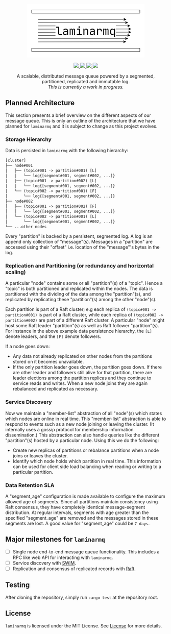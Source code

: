 <p align="center">
  <img src="./assets/logo.png" alt="laminarmq">
</p>

<p align="center">
  <a href="https://github.com/arindas/generational-lru/actions/workflows/ci.yml">
  <img src="https://github.com/arindas/generational-lru/actions/workflows/ci.yml/badge.svg" />
  </a>
  <a href="https://codecov.io/gh/arindas/laminarmq" > 
  <img src="https://codecov.io/gh/arindas/laminarmq/branch/main/graph/badge.svg?token=6VLETF5REC"/> 
  </a>
  <a href="(https://crates.io/crates/laminarmq">
  <img src="https://img.shields.io/crates/v/laminarmq" />
  </a>
  <a href="https://github.com/arindas/generational-lru/actions/workflows/rustdoc.yml">
  <img src="https://github.com/arindas/generational-lru/actions/workflows/rustdoc.yml/badge.svg" /> 
  </a>
</p>

<p align="center">
A scalable, distributed message queue powered by a segmented, partitioned, replicated and immutable log.
<br><i>This is currently a work in progress.</i>
</p>

## Planned Architecture
This section presents a brief overview on the different aspects of our message queue. This is only an outline of
the architecture that we have planned for `laminarmq` and it is subject to change as this project evolves.

### Storage Hierarchy
Data is persisted in `laminarmq` with the following hierarchy:

```text
[cluster]
├── node#001
│   ├── (topic#001 -> partition#001) [L]
│   │   └── log{[segment#001, segment#002, ...]}
│   ├── (topic#001 -> partition#002) [L]
│   │   └── log{[segment#001, segment#002, ...]}
│   └── (topic#002 -> partition#001) [F]
│       └── log{[segment#001, segment#002, ...]}
├── node#002
│   ├── (topic#001 -> partition#002) [F]
│   │   └── log{[segment#001, segment#002, ...]}
│   └── (topic#002 -> partition#001) [L]
│       └── log{[segment#001, segment#002, ...]}
└── ...other nodes
```

Every "partition" is backed by a persistent, segmented log. A log is an append only collection of "message"(s).
Messages in a "partition" are accessed using their "offset" i.e. location of the "message"'s bytes in the log.

### Replication and Partitioning (or redundancy and horizontal scaling)
A particular "node" contains some or all "partition"(s) of a "topic". Hence a "topic" is both partitioned and 
replicated within the nodes. The data is partitioned with the dividing of the data among the "partition"(s),
and replicated by replicating these "partition"(s) among the other "node"(s).

Each partition is part of a Raft cluster; e.g each replica of `(topic#001 -> partition#001)` is part of a Raft
cluster, while each replica of `(topic#002 -> partition#002)` are part of a different Raft cluster. A particular
"node" might host some Raft leader "partition"(s) as well as Raft follower "partition"(s). For instance in the
above example data persistence hierarchy, the `[L]` denote leaders, and the `[F]` denote followers.

If a node goes down:
- Any data not already replicated on other nodes from the partitions stored on it becomes unavailable.
- If the only partition leader goes down, the partition goes down. If there are other leader and followers still 
alive for that partition, there are leader elections among the partition replicas and they continue to service
reads and writes. When a new node joins they are again rebalanced and replicated as necessary.

### Service Discovery
Now we maintain a "member-list" abstraction of all "node"(s) which states which nodes are online in real time.
This "member-list" abstraction is able to respond to events such as a new node joining or leaving the cluster.
(It internally uses a gossip protocol for membership information dissemination.) This abstraction can also
handle queries like the different "partition"(s) hosted by a particular node. Using this we do the following:
- Create new replicas of partitions or rebalance partitions when a node joins or leaves the cluster.
- Identify which node holds which partition in real time. This information can be used for client side load
balancing when reading or writing to a particular partition.

### Data Retention SLA
A "segment_age" configuration is made available to configure the maximum allowed age of segments. Since all 
partitions maintain consistency using Raft consensus, they have completely identical message-segment distribution.
At regular intervals, segments with age greater than the specified "segment_age" are removed and the messages
stored in these segments are lost. A good value for "segment_age" could be `7 days`.

## Major milestones for `laminarmq`
- [ ] Single node end-to-end message queue functionality. This includes a RPC like web API for interacting with `laminarmq`.
- [ ] Service discovery with [SWIM](https://www.cs.cornell.edu/projects/Quicksilver/public_pdfs/SWIM.pdf).
- [ ] Replication and consensus of replicated records with [Raft](https://raft.github.io/raft.pdf).

## Testing
After cloning the repository, simply run `cargo test` at the repository root.

## License
`laminarmq` is licensed under the MIT License. See [License](./LICENSE) for more details.
